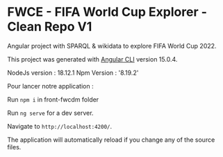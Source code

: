 # FWCE - FIFA World Cup Explorer - Clean Repo V1

Angular project with SPARQL & wikidata to explore FIFA World Cup 2022.

This project was generated with [Angular CLI](https://github.com/angular/angular-cli) version 15.0.4.

NodeJs version : 18.12.1
Npm Version : '8.19.2'

Pour lancer notre application : 

Run `npm i` in front-fwcdm folder

Run `ng serve` for a dev server.

Navigate to `http://localhost:4200/`. 

The application will automatically reload if you change any of the source files.
